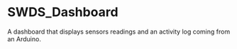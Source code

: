 # SWDS_Dashboard
A dashboard that displays sensors readings and an activity log coming from an Arduino.
